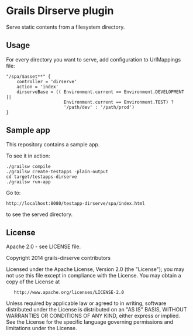 Grails Dirserve plugin
======================

Serve static contents from a filesystem directory.


Usage
-----

For every directory you want to serve, add configuration to UrlMappings file:

    "/spa/$asset**" {
        controller = 'dirserve'
        action = 'index'
        dirserveBase = (( Environment.current == Environment.DEVELOPMENT || 
                          Environment.current == Environment.TEST) ? 
                          '/path/dev' : '/path/prod')
    }


Sample app
----------

This repository contains a sample app.

To see it in action:

    ./grailsw compile
    ./grailsw create-testapps -plain-output
    cd target/testapps-dirserve
    ./grailsw run-app

Go to:

    http://localhost:8080/testapp-dirserve/spa/index.html

to see the served directory.


License
-------

Apache 2.0 - see LICENSE file.

   Copyright 2014 grails-dirserve contributors

   Licensed under the Apache License, Version 2.0 (the "License");
   you may not use this file except in compliance with the License.
   You may obtain a copy of the License at

       http://www.apache.org/licenses/LICENSE-2.0

   Unless required by applicable law or agreed to in writing, software
   distributed under the License is distributed on an "AS IS" BASIS,
   WITHOUT WARRANTIES OR CONDITIONS OF ANY KIND, either express or implied.
   See the License for the specific language governing permissions and
   limitations under the License.
